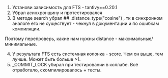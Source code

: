 
1. Установи зависимость для FTS - tantivy==0.20.1
2. Убрал асинхронщину и протестировался
3. В методе search убрал ## .distance_type("cosine") \, тк в синхронном аналоге его не существует - чекнул в документации и по ошибкам компиляции.

Поэтому перепроверь, какие нам нужны distance - максимальные/минимальные.

4. У результата FTS есть системная колонка - score. Чем он выше, тем лучше. Может быть больше >1.
5. _COMMIT_LOCK убирал при тестировании в коллабе. Всё отработало, скомпилировалось + тесты.